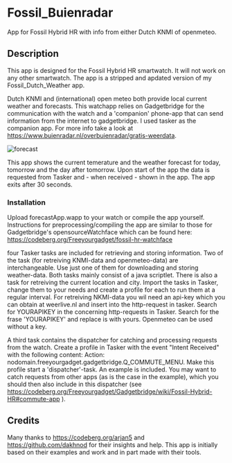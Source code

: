 # Fossil_Buienradar
App for Fossil Hybrid HR with info from either Dutch KNMI of openmeteo.

## Description
This app is designed for the Fossil Hybrid HR smartwatch. It will not work on any other smartwatch. The app is a stripped and apdated version of my Fossil_Dutch_Weather app.

Dutch KNMI and (international) open meteo both provide local current weather and forecasts. This watchapp relies on Gadgetbridge for the communication with the watch and a 'companion' phone-app that can send information from the internet to gadgetbridge. I used tasker as the companion app. For more info take a look at https://www.buienradar.nl/overbuienradar/gratis-weerdata.

![forecast](https://github.com/gjkrediet/Fossil_Weather_Forecast/assets/20277013/c42e0898-35a8-470e-b495-672075374d79)

This app shows the current temerature and the weather forecast for today, tomorrow and the day after tomorrow. Upon start of the app the data is requested from Tasker and - when received - shown in the app. The app exits after 30 seconds.

### Installation
Upload forecastApp.wapp to your watch or compile the app yourself. Instructions for preprocessing/compiling the app are similar to those for Gadgetbridge's opensourceWatchface which can be found here: https://codeberg.org/Freeyourgadget/fossil-hr-watchface

four Tasker tasks are included for retrieving and storing information. Two of the task (for retreiving KNMI-data and openmeteo-data) are interchangeable. Use just one of them for downloading and storing weather-data. Both tasks mainly consist of a java scriptlet.
There is also a task for retreiving the current location and city. Import the tasks in Tasker, change them to your needs and create a profile for each to run them at a regular interval. For retreiving NKMI-data you wil need an api-key which you can obtain at weerlive.nl and insert into the http-request in tasker. Search for YOURAPIKEY in the concerning http-requests in Tasker. Search for the frase 'YOURAPIKEY' and replace is with yours. Openmeteo can be used without a key.

A third task contains the dispatcher for catching and processing requests from the watch. Create a profile in Tasker with the event "Intent Received" with the following content: Action: nodomain.freeyourgadget.gadgetbridge.Q_COMMUTE_MENU. Make this profile start a 'dispatcher'-task. An example is included. You may want to catch requests from other apps (as is the case in the example), which you should then also include in this dispatcher (see https://codeberg.org/Freeyourgadget/Gadgetbridge/wiki/Fossil-Hybrid-HR#commute-app ).

## Credits
Many thanks to https://codeberg.org/arjan5 and https://github.com/dakhnod for their insights and help. This app is initially based on their examples and work and in part made with their tools.
